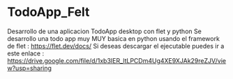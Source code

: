 # TodoApp_Felt
Desarrollo de una aplicacion TodoApp desktop con flet y python
Se desarrollo una todo app muy MUY basica en python usando el framework de flet :
https://flet.dev/docs/
Si deseas descargar el ejecutable puedes ir a este enlace :
https://drive.google.com/file/d/1xb3IER_ltLPCDm4Ug4XE9XJAk29reZJV/view?usp=sharing

